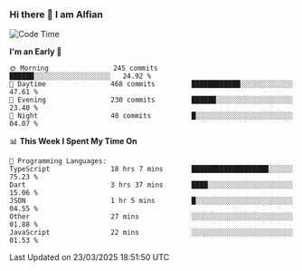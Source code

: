 ### Hi there 👋 I am Alfian

<!--START_SECTION:waka-->
![Code Time](http://img.shields.io/badge/Code%20Time-643%20hrs%203%20mins-blue)

**I'm an Early 🐤** 

```text
🌞 Morning                245 commits         ██████░░░░░░░░░░░░░░░░░░░   24.92 % 
🌆 Daytime                468 commits         ████████████░░░░░░░░░░░░░   47.61 % 
🌃 Evening                230 commits         ██████░░░░░░░░░░░░░░░░░░░   23.40 % 
🌙 Night                  40 commits          █░░░░░░░░░░░░░░░░░░░░░░░░   04.07 % 
```


📊 **This Week I Spent My Time On** 

```text
💬 Programming Languages: 
TypeScript               18 hrs 7 mins       ███████████████████░░░░░░   75.23 % 
Dart                     3 hrs 37 mins       ████░░░░░░░░░░░░░░░░░░░░░   15.06 % 
JSON                     1 hr 5 mins         █░░░░░░░░░░░░░░░░░░░░░░░░   04.55 % 
Other                    27 mins             ░░░░░░░░░░░░░░░░░░░░░░░░░   01.88 % 
JavaScript               22 mins             ░░░░░░░░░░░░░░░░░░░░░░░░░   01.53 % 
```


 Last Updated on 23/03/2025 18:51:50 UTC
<!--END_SECTION:waka-->
